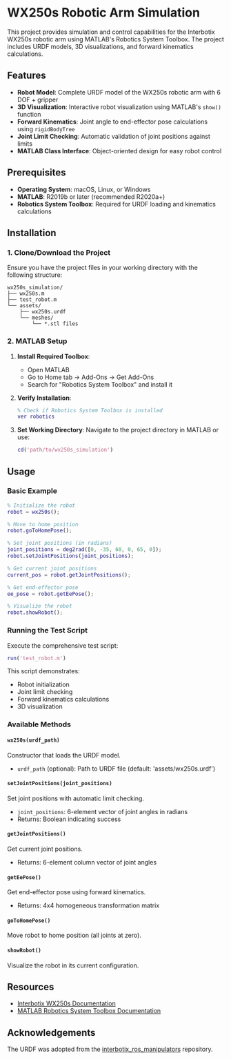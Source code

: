 # WX250s Robotic Arm Simulation

This project provides simulation and control capabilities for the Interbotix WX250s robotic arm using MATLAB's Robotics System Toolbox. The project includes URDF models, 3D visualizations, and forward kinematics calculations.

## Features

- **Robot Model**: Complete URDF model of the WX250s robotic arm with 6 DOF + gripper
- **3D Visualization**: Interactive robot visualization using MATLAB's `show()` function
- **Forward Kinematics**: Joint angle to end-effector pose calculations using `rigidBodyTree`
- **Joint Limit Checking**: Automatic validation of joint positions against limits
- **MATLAB Class Interface**: Object-oriented design for easy robot control

## Prerequisites

- **Operating System**: macOS, Linux, or Windows
- **MATLAB**: R2019b or later (recommended R2020a+)
- **Robotics System Toolbox**: Required for URDF loading and kinematics calculations

## Installation

### 1. Clone/Download the Project

Ensure you have the project files in your working directory with the following structure:
```
wx250s_simulation/
├── wx250s.m
├── test_robot.m
└── assets/
    ├── wx250s.urdf
    └── meshes/
        └── *.stl files
```

### 2. MATLAB Setup

1. **Install Required Toolbox**:
   - Open MATLAB
   - Go to Home tab → Add-Ons → Get Add-Ons
   - Search for "Robotics System Toolbox" and install it

2. **Verify Installation**:
   ```matlab
   % Check if Robotics System Toolbox is installed
   ver robotics
   ```

3. **Set Working Directory**:
   Navigate to the project directory in MATLAB or use:
   ```matlab
   cd('path/to/wx250s_simulation')
   ```

## Usage

### Basic Example

```matlab
% Initialize the robot
robot = wx250s();

% Move to home position
robot.goToHomePose();

% Set joint positions (in radians)
joint_positions = deg2rad([0, -35, 60, 0, 65, 0]);
robot.setJointPositions(joint_positions);

% Get current joint positions
current_pos = robot.getJointPositions();

% Get end-effector pose
ee_pose = robot.getEePose();

% Visualize the robot
robot.showRobot();
```

### Running the Test Script

Execute the comprehensive test script:
```matlab
run('test_robot.m')
```

This script demonstrates:
- Robot initialization
- Joint limit checking
- Forward kinematics calculations
- 3D visualization

### Available Methods

#### `wx250s(urdf_path)`
Constructor that loads the URDF model.
- `urdf_path` (optional): Path to URDF file (default: 'assets/wx250s.urdf')

#### `setJointPositions(joint_positions)`
Set joint positions with automatic limit checking.
- `joint_positions`: 6-element vector of joint angles in radians
- Returns: Boolean indicating success

#### `getJointPositions()`
Get current joint positions.
- Returns: 6-element column vector of joint angles

#### `getEePose()`
Get end-effector pose using forward kinematics.
- Returns: 4x4 homogeneous transformation matrix

#### `goToHomePose()`
Move robot to home position (all joints at zero).

#### `showRobot()`
Visualize the robot in its current configuration.

## Resources

- [Interbotix WX250s Documentation](https://docs.trossenrobotics.com/interbotix_xsarms_docs/specifications/wx250s.html)
- [MATLAB Robotics System Toolbox Documentation](https://www.mathworks.com/products/robotics.html)

## Acknowledgements

The URDF was adopted from the [interbotix_ros_manipulators](https://github.com/Interbotix/interbotix_ros_manipulators/tree/rolling/interbotix_ros_xsarms/interbotix_xsarm_descriptions/urdf) repository.

